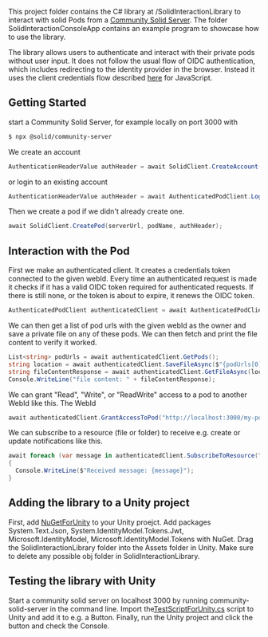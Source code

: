 This project folder contains the C# library at /SolidInteractionLibrary to interact with solid Pods from a [Community Solid Server](https://communitysolidserver.github.io/CommunitySolidServer/latest/). The folder SolidInteractionConsoleApp contains an example program to showcase how to use the library.

The library allows users to authenticate and interact with their private pods without user input. It does not follow the usual flow of OIDC authentication, which includes redirecting to the identity provider in the browser. Instead it uses the client credentials flow described [here](https://communitysolidserver.github.io/CommunitySolidServer/latest/usage/client-credentials/) for JavaScript.

## Getting Started

start a Community Solid Server, for example locally on port 3000 with

```bash
$ npx @solid/community-server
```

We create an account

```csharp
AuthenticationHeaderValue authHeader = await SolidClient.CreateAccount(serverUrl, email, password);
```

or login to an existing account

```csharp
AuthenticationHeaderValue authHeader = await AuthenticatedPodClient.LoginAsync(serverUrl, email, password);
```

Then we create a pod if we didn't already create one.

```csharp
await SolidClient.CreatePod(serverUrl, podName, authHeader);
```

## Interaction with the Pod

First we make an authenticated client. It creates a credentials token connected to the given webId. Every time an authenticated request is made it checks if it has a valid OIDC token required for authenticated requests. If there is still none, or the token is about to expire, it renews the OIDC token.

```csharp
AuthenticatedPodClient authenticatedClient = await AuthenticatedPodClient.BuildAsync(serverUrl, webId, email, password);
```

We can then get a list of pod urls with the given webId as the owner and save a private file on any of these pods. We can then fetch and print the file content to verify it worked.

```csharp
List<string> podUrls = await authenticatedClient.GetPods();
string location = await authenticatedClient.SaveFileAsync($"{podUrls[0]}folder/hello.txt", contentType, fileContent);
string fileContentResponse = await authenticatedClient.GetFileAsync(location);
Console.WriteLine("file content: " + fileContentResponse);
```

We can grant "Read", "Write", or "ReadWrite" access to a pod to another WebId like this. The WebId

```csharp
await authenticatedClient.GrantAccessToPod("http://localhost:3000/my-pod/", "http://localhost:3000/podFromAnotherAccount/profile/card#me", "ReadWrite");
```

We can subscribe to a resource (file or folder) to receive e.g. create or update notifications like this.

```csharp
await foreach (var message in authenticatedClient.SubscribeToResource("http://localhost:3000/folder/hello.txt"))
{
  Console.WriteLine($"Received message: {message}");
}
```

## Adding the library to a Unity project

First, add [NuGetForUnity](https://github.com/GlitchEnzo/NuGetForUnity) to your Unity proejct. Add packages System.Text.Json, System.IdentityModel.Tokens.Jwt, Microsoft.IdentityModel, Microsoft.IdentityModel.Tokens with NuGet.
Drag the SolidInteractionLibrary folder into the Assets folder in Unity. Make sure to delete any possible obj folder in SolidInteractionLibrary.

## Testing the library with Unity

Start a community solid server on localhost 3000 by running community-solid-server in the command line. Import the[TestScriptForUnity.cs](TestScriptForUnity.cs) script to Unity and add it to e.g. a Button. Finally, run the Unity project and click the button and check the Console.
